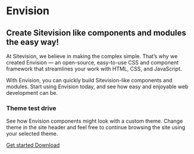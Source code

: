 <main class="docs-text">
   <div class="env-d--flex env-justify-content--center sv-home__content">
      <div class="sv-home__item">
         <div class="sv-home__env-logo">
            <img class="env-image" src="/images/envision_logo.webp" alt="">
         </div>
         <h1 class="doc-heading-1 sv-home__title">
            Envision
         </h1>
         <h2 class="doc-heading-2 sv-home__subheader">
            Create Sitevision like components and modules the easy way!
         </h2>
         <div class="sv-home__text">
         <p class="doc-p">
            At Sitevision, we believe in making the complex simple. That’s why we created Envision — an open-source, easy-to-use CSS and component framework that streamlines your work with HTML, CSS, and JavaScript.
         </p>
         <p class="doc-p">
            With Envision, you can quickly build Sitevision-like components and modules. Start using Envision today, and see how easy and enjoyable web development can be.
         </p>
            <h3 class="doc-heading-4">Theme test drive</h3>
<p>See how Envision components might look with a custom theme. Change theme in the site header and feel free to continue browsing the site using your selected
theme.</p>
         </div>
         <div class="sv-home__buttons">
            <a class="env-button env-button--primary env-m-right--x-small" href="/getting-started/introduction/">
               Get started
            </a>
            <a class="env-button env-button--primary env-button--ghost" href="https://github.com/sitevision/envision/archive/master.zip">
               Download
            </a>
         </div>
      </div>
   </div>
</main>
